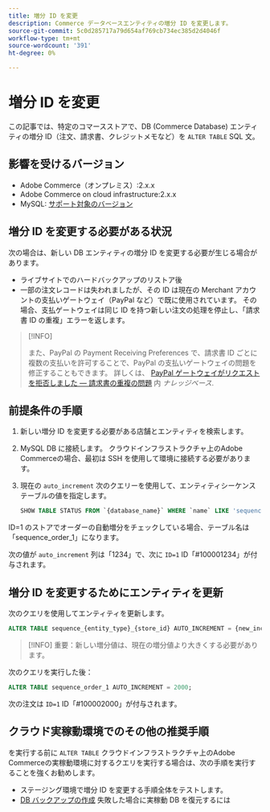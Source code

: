 ```yaml
---
title: 増分 ID を変更
description: Commerce データベースエンティティの増分 ID を変更します。
source-git-commit: 5c0d285717a79d654af769cb734ec385d2d4046f
workflow-type: tm+mt
source-wordcount: '391'
ht-degree: 0%

---
```



# 増分 ID を変更

この記事では、特定のコマースストアで、DB (Commerce Database) エンティティの増分 ID（注文、請求書、クレジットメモなど）を `ALTER TABLE` SQL 文。

## 影響を受けるバージョン

- Adobe Commerce（オンプレミス）:2.x.x
- Adobe Commerce on cloud infrastructure:2.x.x
- MySQL: [サポート対象のバージョン]

## 増分 ID を変更する必要がある状況

次の場合は、新しい DB エンティティの増分 ID を変更する必要が生じる場合があります。

- ライブサイトでのハードバックアップのリストア後
- 一部の注文レコードは失われましたが、その ID は現在の Merchant アカウントの支払いゲートウェイ（PayPal など）で既に使用されています。 その場合、支払ゲートウェイは同じ ID を持つ新しい注文の処理を停止し、「請求書 ID の重複」エラーを返します。

>[!INFO]
>
>また、PayPal の Payment Receiving Preferences で、請求書 ID ごとに複数の支払いを許可することで、PayPal の支払いゲートウェイの問題を修正することもできます。 詳しくは、 [PayPal ゲートウェイがリクエストを拒否しました — 請求書の重複の問題] 内 _ナレッジベース_.

## 前提条件の手順

1. 新しい増分 ID を変更する必要がある店舗とエンティティを検索します。
1. MySQL DB に接続します。
クラウドインフラストラクチャ上のAdobe Commerceの場合、最初は SSH を使用して環境に接続する必要があります。
1. 現在の `auto_increment` 次のクエリーを使用して、エンティティシーケンステーブルの値を指定します。

   ```sql
   SHOW TABLE STATUS FROM `{database_name}` WHERE `name` LIKE 'sequence_{entity_type}_{store_id}';
   ```

ID=1 のストアでオーダーの自動増分をチェックしている場合、テーブル名は「sequence_order_1」になります。

次の値が `auto_increment` 列は「1234」で、次に `ID=1` ID「#100001234」が付与されます。

## 増分 ID を変更するためにエンティティを更新

次のクエリを使用してエンティティを更新します。

```sql
ALTER TABLE sequence_{entity_type}_{store_id} AUTO_INCREMENT = {new_increment_value};
```

>[!INFO]
重要：新しい増分値は、現在の増分値より大きくする必要があります。

次のクエリを実行した後：

```sql
ALTER TABLE sequence_order_1 AUTO_INCREMENT = 2000;
```

次の注文は `ID=1` ID「#100002000」が付与されます。

## クラウド実稼動環境でのその他の推奨手順

を実行する前に `ALTER TABLE` クラウドインフラストラクチャ上のAdobe Commerceの実稼動環境に対するクエリを実行する場合は、次の手順を実行することを強くお勧めします。

- ステージング環境で増分 ID を変更する手順全体をテストします。
- [DB バックアップの作成] 失敗した場合に実稼動 DB を復元するには

<!-- Link Definitions -->

[PayPal ゲートウェイがリクエストを拒否しました — 請求書の重複の問題]: https://support.magento.com/hc/en-us/articles/115002457473
[DB バックアップの作成]: https://support.magento.com/hc/en-us/articles/360003254334
[サポート対象のバージョン]: https://devdocs.magento.com/guides/v2.4/install-gde/prereq/mysql.html
